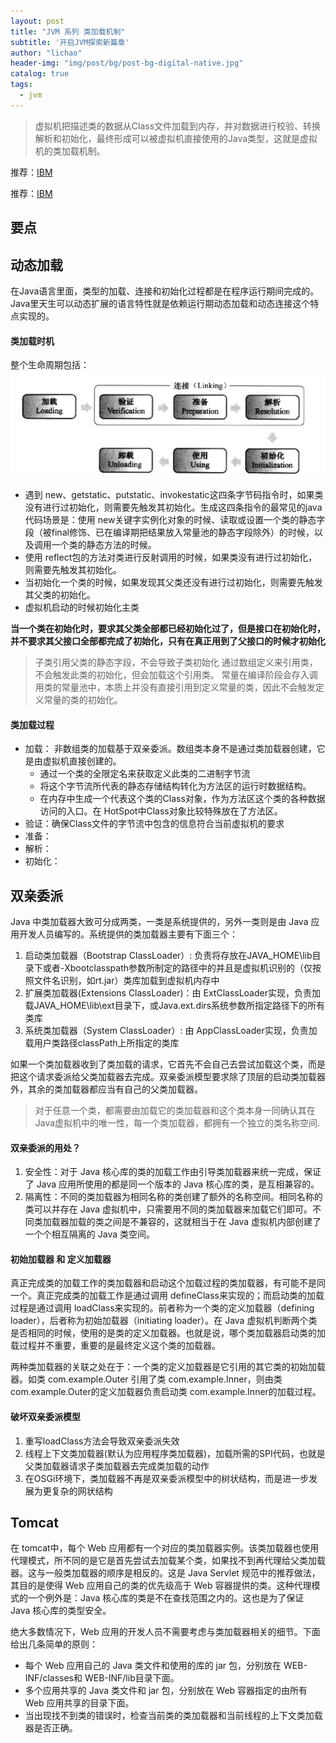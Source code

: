 ```yaml
---
layout: post
title: "JVM 系列 类加载机制"
subtitle: '开启JVM探索新篇章'
author: "lichao"
header-img: "img/post/bg/post-bg-digital-native.jpg"
catalog: true
tags:
  - jvm
---
```


> 虚拟机把描述类的数据从Class文件加载到内存，并对数据进行校验、转换解析和初始化，最终形成可以被虚拟机直接使用的Java类型，这就是虚拟机的类加载机制。

推荐：[IBM](https://www.ibm.com/developerworks/cn/java/j-lo-classloader/index.html)

推荐：[IBM](http://hengyunabc.github.io/spring-boot-classloader/)


## 要点
## 动态加载
在Java语言里面，类型的加载、连接和初始化过程都是在程序运行期间完成的。Java里天生可以动态扩展的语言特性就是依赖运行期动态加载和动态连接这个特点实现的。

#### 类加载时机
整个生命周期包括：
![存储概览](/img/jvm/jvm1.png)
* 遇到 new、getstatic、putstatic、invokestatic这四条字节码指令时，如果类没有进行过初始化，则需要先触发其初始化。生成这四条指令的最常见的java代码场景是：使用 new关键字实例化对象的时候、读取或设置一个类的静态字段（被final修饰、已在编译期把结果放入常量池的静态字段除外）的时候，以及调用一个类的静态方法的时候。
* 使用 reflect包的方法对类进行反射调用的时候，如果类没有进行过初始化，则需要先触发其初始化。
* 当初始化一个类的时候，如果发现其父类还没有进行过初始化，则需要先触发其父类的初始化。
* 虚拟机启动的时候初始化主类

**当一个类在初始化时，要求其父类全部都已经初始化过了，但是接口在初始化时，并不要求其父接口全部都完成了初始化，只有在真正用到了父接口的时候才初始化**

> 子类引用父类的静态字段，不会导致子类初始化
> 通过数组定义来引用类，不会触发此类的初始化，但会加载这个引用类。
> 常量在编译阶段会存入调用类的常量池中，本质上并没有直接引用到定义常量的类，因此不会触发定义常量的类的初始化。

#### 类加载过程
* 加载： 非数组类的加载基于双亲委派。数组类本身不是通过类加载器创建，它是由虚拟机直接创建的。
    * 通过一个类的全限定名来获取定义此类的二进制字节流
    * 将这个字节流所代表的静态存储结构转化为方法区的运行时数据结构。
    * 在内存中生成一个代表这个类的Class对象，作为方法区这个类的各种数据访问的入口。在 HotSpot中Class对象比较特殊放在了方法区。
* 验证：确保Class文件的字节流中包含的信息符合当前虚拟机的要求
* 准备：
* 解析：
* 初始化：
## 双亲委派
Java 中类加载器大致可分成两类，一类是系统提供的，另外一类则是由 Java 应用开发人员编写的。系统提供的类加载器主要有下面三个：
1. 启动类加载器（Bootstrap ClassLoader）: 负责将存放在JAVA_HOME\lib目录下或者-Xbootclasspath参数所制定的路径中的并且是虚拟机识别的（仅按照文件名识别，如rt.jar）类库加载到虚拟机内存中
2. 扩展类加载器(Extensions ClassLoader)：由 ExtClassLoader实现，负责加载JAVA_HOME\lib\ext目录下，或Java.ext.dirs系统参数所指定路径下的所有类库
3. 系统类加载器（System ClassLoader）: 由 AppClassLoader实现，负责加载用户类路径classPath上所指定的类库

如果一个类加载器收到了类加载的请求，它首先不会自己去尝试加载这个类，而是把这个请求委派给父类加载器去完成。双亲委派模型要求除了顶层的启动类加载器外，其余的类加载器都应当有自己的父类加载器。

> 对于任意一个类，都需要由加载它的类加载器和这个类本身一同确认其在Java虚拟机中的唯一性，每一个类加载器，都拥有一个独立的类名称空间.

#### 双亲委派的用处？
1. 安全性：对于 Java 核心库的类的加载工作由引导类加载器来统一完成，保证了 Java 应用所使用的都是同一个版本的 Java 核心库的类，是互相兼容的。
2. 隔离性：不同的类加载器为相同名称的类创建了额外的名称空间。相同名称的类可以并存在 Java 虚拟机中，只需要用不同的类加载器来加载它们即可。不同类加载器加载的类之间是不兼容的，这就相当于在 Java 虚拟机内部创建了一个个相互隔离的 Java 类空间。

#### 初始加载器 和 定义加载器
真正完成类的加载工作的类加载器和启动这个加载过程的类加载器，有可能不是同一个。真正完成类的加载工作是通过调用 defineClass来实现的；而启动类的加载过程是通过调用 loadClass来实现的。前者称为一个类的定义加载器（defining loader），后者称为初始加载器（initiating loader）。在 Java 虚拟机判断两个类是否相同的时候，使用的是类的定义加载器。也就是说，哪个类加载器启动类的加载过程并不重要，重要的是最终定义这个类的加载器。

两种类加载器的关联之处在于：一个类的定义加载器是它引用的其它类的初始加载器。如类 com.example.Outer 引用了类 com.example.Inner，则由类 com.example.Outer的定义加载器负责启动类 com.example.Inner的加载过程。

#### 破坏双亲委派模型
1. 重写loadClass方法会导致双亲委派失效
2. 线程上下文类加载器(默认为应用程序类加载器)，加载所需的SPI代码，也就是父类加载器请求子类加载器去完成类加载的动作
3. 在OSGi环境下，类加载器不再是双亲委派模型中的树状结构，而是进一步发展为更复杂的网状结构

## Tomcat
在 tomcat中，每个 Web 应用都有一个对应的类加载器实例。该类加载器也使用代理模式，所不同的是它是首先尝试去加载某个类，如果找不到再代理给父类加载器。这与一般类加载器的顺序是相反的。这是 Java Servlet 规范中的推荐做法，其目的是使得 Web 应用自己的类的优先级高于 Web 容器提供的类。这种代理模式的一个例外是：Java 核心库的类是不在查找范围之内的。这也是为了保证 Java 核心库的类型安全。

绝大多数情况下，Web 应用的开发人员不需要考虑与类加载器相关的细节。下面给出几条简单的原则：
* 每个 Web 应用自己的 Java 类文件和使用的库的 jar 包，分别放在 WEB-INF/classes和 WEB-INF/lib目录下面。
* 多个应用共享的 Java 类文件和 jar 包，分别放在 Web 容器指定的由所有 Web 应用共享的目录下面。
* 当出现找不到类的错误时，检查当前类的类加载器和当前线程的上下文类加载器是否正确。